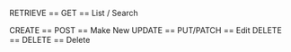RETRIEVE == GET == List / Search

CREATE == POST == Make New
UPDATE == PUT/PATCH == Edit
DELETE == DELETE == Delete
